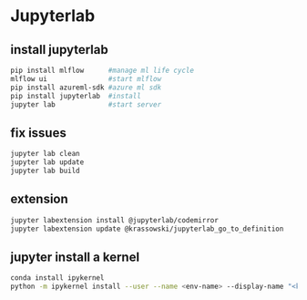 # Jupyterlab

## install jupyterlab
```sh
pip install mlflow      #manage ml life cycle
mlflow ui               #start mlflow
pip install azureml-sdk #azure ml sdk
pip install jupyterlab  #install
jupyter lab             #start server
```

## fix issues
```sh
jupyter lab clean
jupyter lab update
jupyter lab build
```

## extension
```sh
jupyter labextension install @jupyterlab/codemirror
jupyter labextension update @krassowski/jupyterlab_go_to_definition
```

## jupyter install a kernel
```sh
conda install ipykernel
python -m ipykernel install --user --name <env-name> --display-name "<kernel-name>"
```
